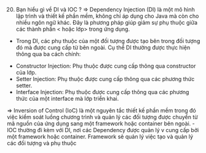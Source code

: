 20. Bạn hiểu gì về DI và IOC ?
=> Dependency Injection (DI) là một mô hình lập trình và thiết kế phần mềm, không chỉ áp dụng cho Java mà còn cho nhiều ngôn ngữ khác.
Đây là phương pháp giúp giảm sự phụ thuộc giữa các thành phần < hoặc lớp> trong ứng dụng.
- Trong DI, các phụ thuộc của một đối tượng được tạo bên trong đối tượng đó mà được cung cấp từ bên ngoài. Cụ thể DI thường được thực hiện thông qua ba cách chính:
+ Constructor Injection: Phụ thuộc được cung cấp thông qua constructor của lớp.
+ Setter Injection: Phụ thuộc được cung cấp thông qua các phương thức setter.
+ Interface Injection: Phụ thuộc được cung cấp thông qua các phương thức của một interface mà lớp triển khai.

=> Inversion of Control (IoC) là một nguyên tắc thiết kế phần mềm trong đó việc kiểm soát luồng chương trình và quản lý các đối tượng được chuyển từ mã nguồn của ứng dụng sang một framework hoặc container bên ngoài.
-IOC thường đi kèm với DI, nơi các Dependency được quản lý v cung cấp bởi một framework hoặc container. Framework sẽ quản lý việc tạo và quản lý các đối tượng và phụ thuộc
